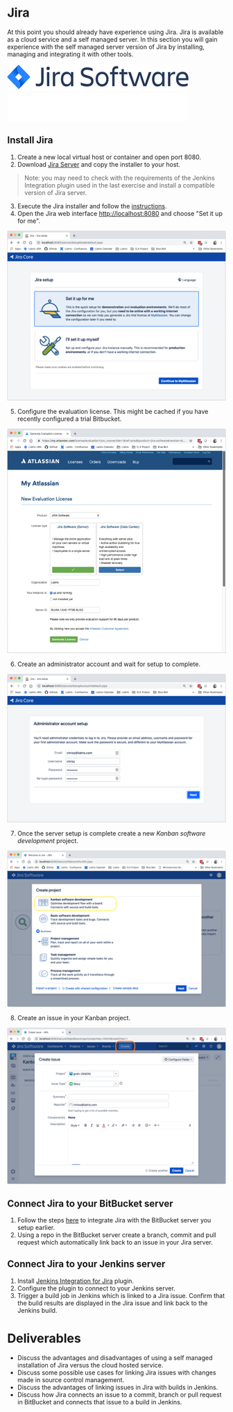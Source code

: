 # Jira

At this point you should already have experience using Jira. Jira is available as a cloud service and a self managed server. In this section you will gain experience with the self managed server version of Jira by installing, managing and integrating it with other tools.

![](img5/jira_light.svg ':size=400px :class=light-mode-img-center')
![](img5/jira_dark.svg ':size=400px :class=dark-mode-img-center')

## Install Jira

1. Create a new local virtual host or container and open port 8080.
2. Download [Jira Server](https://www.atlassian.com/software/jira/download) and copy the installer to your host.
> Note: you may need to check with the requirements of the Jenkins Integration plugin used in the last exercise and install a compatible version of Jira server.
3. Execute the Jira installer and follow the [instructions](https://confluence.atlassian.com/display/ALLDOC/Latest+JIRA+installation+documentation).
4. Open the Jira web interface [http://localhost:8080](http://localhost:8080) and choose "Set it up for me".

![](img5/jira1.webp ':class=img-shadow-center')

5. Configure the evaluation license. This might be cached if you have recently configured a trial Bitbucket.

![](img5/jira2.webp ':class=img-shadow-center')

6. Create an administrator account and wait for setup to complete.

![](img5/jira3.webp ':class=img-shadow-center')

7. Once the server setup is complete create a new *Kanban software development* project.

![](img5/jira4.webp ':class=img-shadow-center')

8. Create an issue in your Kanban project.

![](img5/jira5.webp ':class=img-shadow-center')

## Connect Jira to your BitBucket server

1. Follow the steps [here](https://confluence.atlassian.com/bitbucketserver/linking-bitbucket-server-with-jira-776640408.html) to integrate Jira with the BitBucket server you setup earlier.
2. Using a repo in the BitBucket server create a branch, commit and pull request which automatically link back to an issue in your Jira server.

## Connect Jira to your Jenkins server

1. Install [Jenkins Integration for Jira](https://marketplace.atlassian.com/plugins/com.marvelution.jira.plugins.jenkins/server/overview) plugin.
2. Configure the plugin to connect to your Jenkins server.
3. Trigger a build job in Jenkins which is linked to a Jira issue. Confirm that the build results are displayed in the Jira issue and link back to the Jenkins build.


# Deliverables
 - Discuss the advantages and disadvantages of using a self managed installation of Jira versus the cloud hosted service.
 - Discuss some possible use cases for linking Jira issues with changes made in source control management.
 - Discuss the advantages of linking issues in Jira with builds in Jenkins.
 - Discuss how Jira connects an issue to a commit, branch or pull request in BitBucket and connects that issue to a build in Jenkins.
